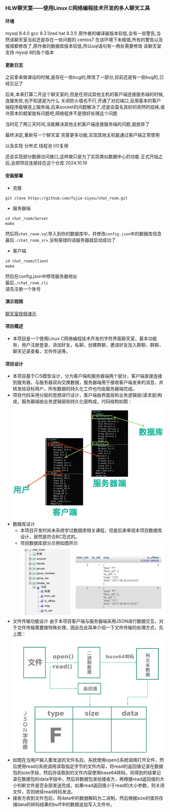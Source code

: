 ### HLW聊天室——使用Linux C网络编程技术开发的多人聊天工具
#### 环境
mysql 8.4.0
gcc 8.3.1(red hat 8.3.1)	原作者的编译器版本较低,会有一些警告,当然该聊天室当前还是存在一些问题的
centos7
在该环境下未报错,所有的警告以及报错都修改了,原作者的数据库版本较低,所以sql语句有一两处需要修改 该聊天室 支持 mysql 8的各个版本
#### 更新日志
之前拿来做课设的时候,是存在一些bug的,修改了一部分,目前还是有一些bug的,已经忘记了

后来,本来打算二开这个聊天室的,但是在测试其他主机的客户端连接服务端的时候,连接失败,也不知道是为什么
关闭防火墙也不行,开通了对应端口,且用基本的客户端程序能够连上服务端,后来socket的问题解决了,还是会莫名其妙的突然的挂掉,或许原本的框架就有问题吧,网络程序不是很好处理这个问题

当时花了两三天时间,没能解决其他主机客户端连接服务端的问题,就放弃了

最终决定,重新写一个聊天室
完善更多功能,实现其他主机能通过客户端正常使用

以及实现
分布式
线程池
I/O复用

还会实现部分数据访问接口,这样做只是为了实现类似数据中心的功能
正式开始之后,会把项目连接挂在这个仓库
2024.10.19
#### 安装部署
- 克隆
``` shell?linenums
git clone https://github.com/fujie-xiyou/chat_room.git
```
- 服务器端
``` shell?linenums
cd chat_room/Server
make
```
然后将`chat_room.sql`导入到你的数据库中，并修改`config.json`中的数据库信息<br>
最后`./chat_room_srv`
没有报错的话服务器就启动成功了
 - 客户端

``` shell?linenums
cd chat_room/Client
make
```
然后在config.json中修改服务器地址<br>
最后`./chat_room_cli`<br>
请先注册一个账号
####  演示视频
[聊天室视频演示](https://www.github.com/fujie-xiyou/Graph-bed/raw/master/小书匠/聊天室.md/聊天室演示.mp4)
####  项目概述
- 本项目是一个使用Linux C网络编程技术开发的字符界面聊天室，基本功能有，用户注册登录，添加好友，私聊，创建群聊，邀请好友加入群聊，群聊，聊天记录查看，文件传送等。
#### 项目设计
- 本项目基于C/S模型设计，分为客户端和服务器端两个部分，客户端直接连接到服务器，与服务器双向交换数据，服务器端用于接收客户端发来的消息，并转发给目标用户，所有数据的持久化工作也均由服务器端完成。
- 项目代码采用分层的思想进行设计，客户端由界面层和业务逻辑层(请求层)构成，服务器端由业务逻辑层和持久化层构成，代码结构如图：<br>
![代码结构](https://www.github.com/fujie-xiyou/Graph-bed/raw/master/小书匠/聊天室.md/代码结构.png)
- 数据库设计
	- 本项目开发时尚未系统学过数据库相关课程，但是后来审视本项目数据库设计，居然是符合BC范式的。
	- 项目数据库部分示例如图所示<br>
![数据库设计](https://www.github.com/fujie-xiyou/Graph-bed/raw/master/小书匠/聊天室.md/聊天室数据库设计.png)
- 文件传输功能设计
由于本项目客户端与服务器端采用JSON进行数据交互，对于文件传输需要做特殊处理，因此在此简单介绍一下文件传输的处理方式，先上图：
![文件传输处理](https://www.github.com/fujie-xiyou/Graph-bed/raw/master/小书匠/聊天室.md/聊天室文件处理过程.png)
- 如图在当用户输入要发送的文件名后，系统使用open()系统调用打开文件，然后使用read()系统调用读取指定字节的文件内容，将read的返回值记录在数据包的size字段，然后将读取到的文件内容使用base64转码，将得到的结果记录在数据包的data字段中，然后将数据包发给接收方，再根据read返回值的大小判断文件是否全部发送完成，如果read返回值小于read的大小参数，则关闭文件，否则继续read转码发送。
- 接收方收到文件包后，将data中的数据解码为二进制，然后根据size的值将存储data的转码结果的buff中的数据追加写入文件中。
